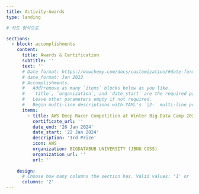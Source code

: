 ```yaml
---
title: Activity-Awards
type: landing

# 카드 형식으로 

sections:
  - block: accomplishments
    content:
      title: Awards & Certification
      subtitle: ''
      text: ''
      # Date format: https://wowchemy.com/docs/customization/#date-format
      # date_format: Jan 2022
      # Accomplishments.
      #   Add/remove as many `items` blocks below as you like.
      #   `title`, `organization`, and `date_start` are the required parameters.
      #   Leave other parameters empty if not required.
      #   Begin multi-line descriptions with YAML's `|2-` multi-line prefix.
      items:
        - title: AWS Deep Racer Competition at Winter Big Data Camp 2023
          certificate_url: ''
          date_end: '26 Jan 2024'
          date_start: '22 Jan 2024'
          description: '3rd Prize'
          icon: AWS
          organization: BIGDATABUB UNIVERSITY (JBNU COSS)
          organization_url: ''
          url: ''
      
    design:
      # Choose how many columns the section has. Valid values: '1' or '2'.
      columns: '2'
---
```

